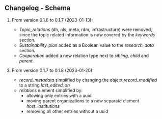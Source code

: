 ## Changelog - Schema

1. From version 0.1.6 to 0.1.7 (2023-01-13):
    - *Topic_relations* (dh, nls, meta, rdm, infrastructure) were removed, since the topic related information is now covered by the *keywords* section.
    - *Sustainability_plan* added as a Boolean value to the *research_data* section.
    - *Cooperation* added a new relation type next to *sibling, child* and *parent*. 
    
2.  From version 0.1.7 to 0.1.8 (2023-01-20):
    - *record_metadata* simplified by changing the object *record_modified* to a string *last_edited_on*
    - *relations* element simplified by:
        - allowing only entries with a uuid
        - moving parent organizations to a new separate element *host_institutions*
        - removing all other entries without a uuid 
        